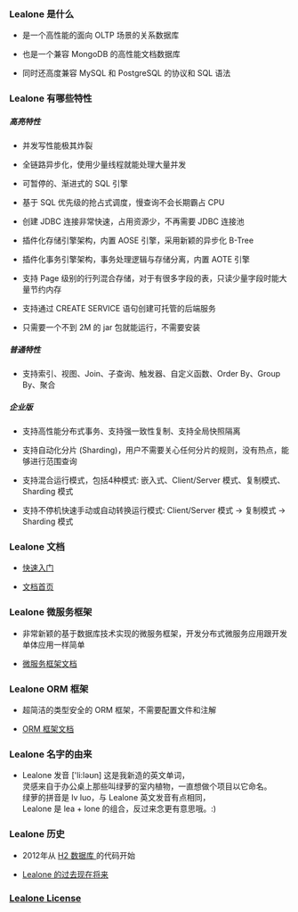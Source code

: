 
### Lealone 是什么

* 是一个高性能的面向 OLTP 场景的关系数据库

* 也是一个兼容 MongoDB 的高性能文档数据库

* 同时还高度兼容 MySQL 和 PostgreSQL 的协议和 SQL 语法


### Lealone 有哪些特性

##### 高亮特性

* 并发写性能极其炸裂

* 全链路异步化，使用少量线程就能处理大量并发

* 可暂停的、渐进式的 SQL 引擎

* 基于 SQL 优先级的抢占式调度，慢查询不会长期霸占 CPU

* 创建 JDBC 连接非常快速，占用资源少，不再需要 JDBC 连接池
 
* 插件化存储引擎架构，内置 AOSE 引擎，采用新颖的异步化 B-Tree

* 插件化事务引擎架构，事务处理逻辑与存储分离，内置 AOTE 引擎

* 支持 Page 级别的行列混合存储，对于有很多字段的表，只读少量字段时能大量节约内存

* 支持通过 CREATE SERVICE 语句创建可托管的后端服务

* 只需要一个不到 2M 的 jar 包就能运行，不需要安装


##### 普通特性

* 支持索引、视图、Join、子查询、触发器、自定义函数、Order By、Group By、聚合


##### 企业版

* 支持高性能分布式事务、支持强一致性复制、支持全局快照隔离

* 支持自动化分片 (Sharding)，用户不需要关心任何分片的规则，没有热点，能够进行范围查询

* 支持混合运行模式，包括4种模式: 嵌入式、Client/Server 模式、复制模式、Sharding 模式

* 支持不停机快速手动或自动转换运行模式: Client/Server 模式 -> 复制模式 -> Sharding 模式


### Lealone 文档

* [快速入门](https://github.com/lealone/Lealone-Docs/blob/master/应用文档/Lealone数据库快速入门.md)

* [文档首页](https://github.com/lealone/Lealone-Docs)


### Lealone 微服务框架

* 非常新颖的基于数据库技术实现的微服务框架，开发分布式微服务应用跟开发单体应用一样简单

* [微服务框架文档](https://github.com/lealone/Lealone-Docs#lealone-%E5%BE%AE%E6%9C%8D%E5%8A%A1%E6%A1%86%E6%9E%B6)


### Lealone ORM 框架

* 超简洁的类型安全的 ORM 框架，不需要配置文件和注解

* [ORM 框架文档](https://github.com/lealone/Lealone-Docs#lealone-orm-%E6%A1%86%E6%9E%B6)


### Lealone 名字的由来

* Lealone 发音 ['li:ləʊn] 这是我新造的英文单词， <br>
  灵感来自于办公桌上那些叫绿萝的室内植物，一直想做个项目以它命名。 <br>
  绿萝的拼音是 lv luo，与 Lealone 英文发音有点相同，<br>
  Lealone 是 lea + lone 的组合，反过来念更有意思哦。:)


### Lealone 历史

* 2012年从 [H2 数据库 ](http://www.h2database.com/html/main.html)的代码开始

* [Lealone 的过去现在将来](https://github.com/codefollower/My-Blog/issues/16)


### [Lealone License](https://github.com/lealone/Lealone/blob/master/LICENSE.md)

